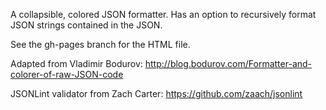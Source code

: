 A collapsible, colored JSON formatter. Has an option to recursively format JSON strings contained in the JSON.

See the gh-pages branch for the HTML file.

Adapted from Vladimir Bodurov:
http://blog.bodurov.com/Formatter-and-colorer-of-raw-JSON-code

JSONLint validator from Zach Carter:
https://github.com/zaach/jsonlint
